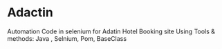 # Adactin
Automation Code in selenium for Adatin Hotel Booking site
Using Tools & methods: Java , Selnium, Pom, BaseClass
